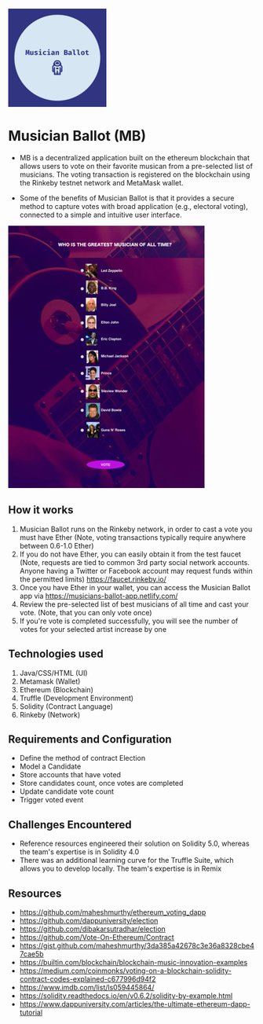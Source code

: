 ![Company logo](images/logo.png)


# Musician Ballot (MB)
* MB is a decentralized application built on the ethereum blockchain that allows users to vote on their favorite musican from a pre-selected list of musicians. The voting transaction is registered on the blockchain using the Rinkeby testnet network and MetaMask wallet. 

* Some of the benefits of Musician Ballot is that it provides a secure method to capture votes with broad application (e.g., electoral voting), connected to a simple and intuitive user interface.

![User interface](images/music-on-the-blockchain.png)


## How it works
1. Musician Ballot runs on the Rinkeby network, in order to cast a vote you must have Ether (Note, voting transactions typically require anywhere between 0.6-1.0 Ether)
2. If you do not have Ether, you can easily obtain it from the test faucet (Note, requests are tied to common 3rd party social network accounts. Anyone having a Twitter or Facebook account may request funds within the permitted limits) https://faucet.rinkeby.io/
3. Once you have Ether in your wallet, you can access the Musician Ballot app via https://musicians-ballot-app.netlify.com/
4. Review the pre-selected list of best musicians of all time and cast your vote. (Note, that you can only vote once)
5. If you're vote is completed successfully, you will see the number of votes for your selected artist increase by one 


## Technologies used
1. Java/CSS/HTML (UI)
2. Metamask (Wallet)
3. Ethereum (Blockchain)
4. Truffle (Development Environment)
5. Solidity (Contract Language)
6. Rinkeby (Network)


## Requirements and Configuration
* Define the method of contract Election
* Model a Candidate
* Store accounts that have voted
* Store candidates count, once votes are completed
* Update candidate vote count
* Trigger voted event

## Challenges Encountered
* Reference resources engineered their solution on Solidity 5.0, whereas the team's expertise is in Solidity 4.0
* There was an additional learning curve for the Truffle Suite, which allows you to develop locally. The team's expertise is in Remix


## Resources
* https://github.com/maheshmurthy/ethereum_voting_dapp
* https://github.com/dappuniversity/election
* https://github.com/dibakarsutradhar/election
* https://github.com/Vote-On-Ethereum/Contract
* https://gist.github.com/maheshmurthy/3da385a42678c3e36a8328cbe47cae5b
* https://builtin.com/blockchain/blockchain-music-innovation-examples
* https://medium.com/coinmonks/voting-on-a-blockchain-solidity-contract-codes-explained-c677996d94f2
* https://www.imdb.com/list/ls059445864/
* https://solidity.readthedocs.io/en/v0.6.2/solidity-by-example.html
* https://www.dappuniversity.com/articles/the-ultimate-ethereum-dapp-tutorial

